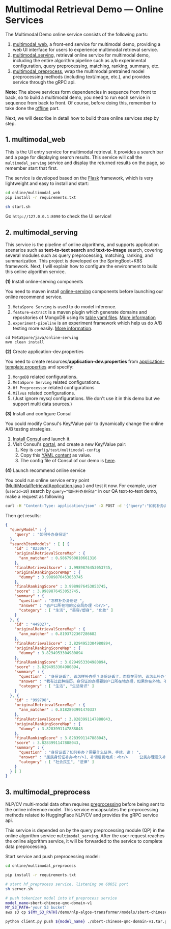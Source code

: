 # Multimodal Retrieval Demo — Online Services

The Multimodal Demo online service consists of the following parts:

1. [multimodal_web](online/multimodal_web), a front-end service for multimodal demo, providing a web UI interface for users to experience multimodal retrieval service.
2. [multimodal_serving](multimodal_serving), retrieval online service for multimodal demo, including the entire algorithm pipeline such as a/b experimental configuration, query preprocessing, matching, ranking, summary, etc.
3. [multimodal_preprocess](multimodal_preprocess), wrap the multimodal pretrained model preprocessing methods (including text/image, etc.), and provides service through the gRPC api.

**Note:** The above services form dependencies in sequence from front to back, so to build a multimodal demo, you need to run each service in sequence from back to front. Of course, before doing this, remember to take done the [offline](../offline) part.

Next, we will describe in detail how to build those online services step by step.

## 1. multimodal_web

This is the UI entry service for multimodal retrieval. It provides a search bar and a page for displaying search results. This service will call the `multimodal_serving` service and display the returned results on the page, so remember start that first.

The service is developed based on the [Flask](https://flask.palletsprojects.com/en/2.1.x/) framework, which is very lightweight and easy to install and start:

```bash
cd online/multimodal_web
pip install -r requirements.txt

sh start.sh
```

Go  `http://127.0.0.1:8090` to check the UI service!

## 2. multimodal_serving

This service is the pipeline of online algorithms, and supports application scenarios such as **text-to-text search** and **text-to-image** search, covering several modules such as query preprocessing, matching, ranking, and summarization. This project is developed on the SpringBoot+K8S framework. Next, I will explain how to configure the environment to build this online algorithm service.

**(1)** Install online-serving components

You need to maven install [online-serving](../../../java/online-serving) components 
before launching our online recommend service.

1. `MetaSpore Serving` is used to do model inference.
2. `feature-extract` is a maven plugin which generate domains and repositories of MongoDB using its [table yaml files](src/main/resources/tables). [More information](../../../java/online-serving/feature-extract/README.md)
3. `experiment-pipeline` is an experiment framework which help us do A/B testing more easily. [More information](../../../java/online-serving/experiment-pipeline/README.md).
```
cd MetaSpore/java/online-serving
mvn clean install 
```

**(2)** Create application-dev.properties

You need to create resources/**application-dev.properties** from [application-template.properties](src/main/resources/application-template.properties) and specify:

1. `MongoDB` related configurations. 
2. `MetaSpore Serving` related configurations.
2. `Hf Preprocessor` related configurations
3. `Milvus` related configurations.
4. (Just ignore mysql configurations. We don't use it in this demo but we support multi data sources.)

**(3)** Install and configure Consul

You could modify Consul's Key/Value pair to dynamically change the online A/B testing strategies.

1. [Install Consul](https://www.consul.io/downloads) and launch it.
2. Visit Consul's [portal](http://localhost:8500/ui/dc1/kv), and create a new Key/Value pair:
   1. Key is `config/test/multimodal-config`
   2. Copy this [YAML content](src/main/resources/experiment.yaml) as value. 
   3. The config file of Consul of our demo is [here](src/main/resources/bootstrap.yml).

**(4)** Launch recommend online service

You could run online service entry point ([MultiModalRetrievalApplication.java](online/multimodal_serving/src/main/java/com/dmetasoul/metaspore/demo/multimodal/MultiModalRetrievalApplication.java) ) and test it now.
For example, user (`userId=10`) search by `query="如何补办身份证"` in our QA text-to-text demo, make a request as following

```bash
curl -H "Content-Type: application/json" -X POST -d '{"query":"如何补办身份证"}' http://localhost:8080/qa/user/10
```

Then get results:

```json
{
  "queryModel" : {
    "query" : "如何补办身份证"
  },
  "searchItemModels" : [ [ {
    "id" : "823067",
    "originalRetrievalScoreMap" : {
      "ann_matcher" : 0.9867960810661316
    },
    "finalRetrievalScore" : 3.9989876453053745,
    "originalRankingScoreMap" : {
      "dummy" : 3.9989876453053745
    },
    "finalRankingScore" : 3.9989876453053745,
    "score" : 3.9989876453053745,
    "summary" : {
      "question" : "怎样补办身份证 ",
      "answer" : "去户口所在地的公安局办理 <br/>",
      "category" : [ "生活", "美容/塑身", "化妆" ]
    }
  }, {
    "id" : "449327",
    "originalRetrievalScoreMap" : {
      "ann_matcher" : 0.8193722367286682
    },
    "finalRetrievalScore" : 3.8294953304980894,
    "originalRankingScoreMap" : {
      "dummy" : 3.8294953304980894
    },
    "finalRankingScore" : 3.8294953304980894,
    "score" : 3.8294953304980894,
    "summary" : {
      "question" : "身份证丢了，该怎样补办呢？身份证丢了，而我在异地，该怎么补办？ ",
      "answer" : "我有过此种经历，身份证的办理要到户口所在地办理，如果你在外地，不便回去的话，去照两张身份证照片用特快传递寄回去，找一个可靠的人帮你去户口所在地派出所办理就行（一般50元）还有什么问题尽管说，我会帮你的！！",
      "category" : [ "生活", "生活常识" ]
    }
  }, {
    "id" : "999798",
    "originalRetrievalScoreMap" : {
      "ann_matcher" : 0.8182893991470337
    },
    "finalRetrievalScore" : 3.8283991147888043,
    "originalRankingScoreMap" : {
      "dummy" : 3.8283991147888043
    },
    "finalRankingScore" : 3.8283991147888043,
    "score" : 3.8283991147888043,
    "summary" : {
      "question" : "身份证丢了如何补办？需要什么证件、手续，谢！ ",
      "answer" : "居民身份证补办<br/>1、补领居民地点：<br/>     公民办理遗失补领居民身份证地点为其户口所在地派出所。　  <br/>2、公民补领居民身份证时需要交验的手续及步骤：<br/>   第一步：<br/>    公民办理遗失补领居民身份证应向其户口所在地派出所交验以下证明证件：<br/>    (1) 本人居民户口簿；<br/>    (2) 单位或所在街道、乡镇出具的证明；<br/>    (3) 本人近期正面免冠一寸光纸黑白大头照片两张（经常戴眼镜的公民应交戴眼镜的照片）。<br/>    居民身份证像片标准：照片规格 32mm*22mm (一英寸)<br/>               头部宽度：约为18mm。头部两侧距相片左右两边各为2mm。<br/>               头部长度：约为26mm。头顶发际距相片上边1mm，下颌距相片下边5mm。<br/>    第二步：<br/>    填写补领居民身份证的登记表格<br/> <br/>到公民户口所在地派出所领取制作完成的居民身份证。<br/><br/><br/>办理临时身份证<br/>1、临时身份证办理地点：<br/>  公民用于办理乘飞机车船手续，急需申办临时身份证的应向其户口所在地派出所提出书面申请并交验证明证件后，由派出所开具证明，到户口所在地公安分(县)局户籍接待室办理。  <br/>2、公民办理临时身份证时需要交验的手续：<br/>  公民办理临时身份证应向其户口所在地派出所提出书面申请并交验以下证明证件：<br/>  (1)本人居民户口簿；<br/>  (2)单位或所在街道、乡镇出具证明；<br/>  (3)本人近期正面免冠一寸光纸黑白大头照片两张（经常戴眼镜的公民应交戴眼镜的照片）。<br/>   居民身份证像片标准：照片规格 32mm*22mm (一英寸)<br/>               头部宽度：约为18mm。头部两侧距相片左右两边各为2mm。<br/>               头部长度：约为26mm。头顶发际距相片上边1mm，下颌距相片下边5mm。  <br/>到公民户口所在地公安分(县)局户籍接待室领取。<br/><br/><br/>",
      "category" : [ "社会民生", "法律" ]
    }
  } ] ]
}
```

## 3. multimodal_preprocess

NLP/CV multi-modal data often requires [preprocessing](https://huggingface.co/docs/transformers/preprocessing) before being sent to the online inference model. This service encapsulates the preprocessing methods related to HuggingFace NLP/CV and provides the gRPC service api.

This service is depended on by the query preprocessing module (QP) in the online algorithm service `multimodal_serving`. After the user request reaches the online algorithm service, it will be forwarded to the service to complete data preprocessing.

Start service and push preprocessing model:

```bash
cd online/multimodal_preprocess

pip install -r requirements.txt

# start hf_preprocess service, listening on 60051 port
sh server.sh

# push tokenizer model into hf_preprocess service
model_name=sbert-chinese-qmc-domain-v1
MY_S3_PATH='your S3 bucket'
aws s3 cp ${MY_S3_PATH}/demo/nlp-algos-transformer/models/sbert-chinese-qmc-domain-v1/sbert-chinese-qmc-domain-v1.tar.gz ./

python client.py push ${model_name} ./sbert-chinese-qmc-domain-v1.tar.gz
```


